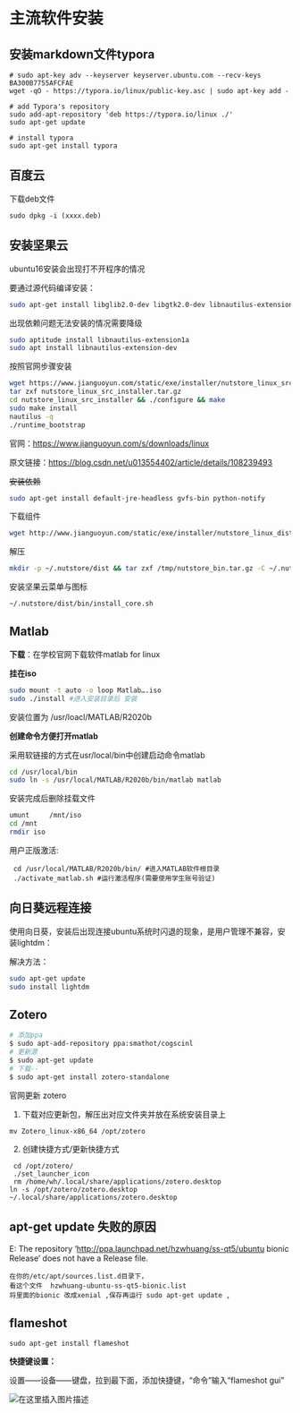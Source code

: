 # 主流软件安装



## 安装markdown文件typora

```shell
# sudo apt-key adv --keyserver keyserver.ubuntu.com --recv-keys BA300B7755AFCFAE
wget -qO - https://typora.io/linux/public-key.asc | sudo apt-key add -

# add Typora's repository
sudo add-apt-repository 'deb https://typora.io/linux ./'
sudo apt-get update

# install typora
sudo apt-get install typora

```



## 百度云

下载deb文件

`sudo dpkg -i (xxxx.deb)`



## 安装坚果云

 ubuntu16安装会出现打不开程序的情况

要通过源代码编译安装：



```bash
sudo apt-get install libglib2.0-dev libgtk2.0-dev libnautilus-extension-dev gvfs-bin python-gi gir1.2-appindicator3-0.1
```



出现依赖问题无法安装的情况需要降级

```bash
sudo aptitude install libnautilus-extension1a
sudo apt install libnautilus-extension-dev
```



按照官网步骤安装

```bash
wget https://www.jianguoyun.com/static/exe/installer/nutstore_linux_src_installer.tar.gz
tar zxf nutstore_linux_src_installer.tar.gz
cd nutstore_linux_src_installer && ./configure && make 
sudo make install
nautilus -q
./runtime_bootstrap
```

官网：https://www.jianguoyun.com/s/downloads/linux

原文链接：https://blog.csdn.net/u013554402/article/details/108239493



~~安装依赖~~

```bash
sudo apt-get install default-jre-headless gvfs-bin python-notify
```

下载组件

```bash
wget http://www.jianguoyun.com/static/exe/installer/nutstore_linux_dist_x64.tar.gz -O /tmp/nutstore_bin.tar.gz
```

解压

```bash
mkdir -p ~/.nutstore/dist && tar zxf /tmp/nutstore_bin.tar.gz -C ~/.nutstore/dist
```

安装坚果云菜单与图标

```bash
~/.nutstore/dist/bin/install_core.sh
```



## Matlab

**下载**：在学校官网下载软件matlab for linux

 

**挂在iso**

```bash
sudo mount -t auto -o loop Matlab….iso
sudo ./install #进入安装目录后 安装
```

安装位置为 /usr/loacl/MATLAB/R2020b

 

**创建命令方便打开matlab**

采用软链接的方式在usr/local/bin中创建启动命令matlab

```bash
cd /usr/local/bin
sudo ln -s /usr/local/MATLAB/R2020b/bin/matlab matlab
```

 

安装完成后删除挂载文件

```bash
umunt     /mnt/iso
cd /mnt
rmdir iso
```



用户正版激活:

```
 cd /usr/local/MATLAB/R2020b/bin/ #进入MATLAB软件根目录
 ./activate_matlab.sh #运行激活程序(需要使用学生账号验证)
```



## 向日葵远程连接

使用向日葵，安装后出现连接ubuntu系统时闪退的现象，是用户管理不兼容，安装lightdm：

解决方法：

```bash
sudo apt-get update
sudo install lightdm
```



## Zotero

```bash
# 添加ppa
$ sudo apt-add-repository ppa:smathot/cogscinl 
# 更新源
$ sudo apt-get update
# 下载--
$ sudo apt-get install zotero-standalone
```

官网更新 zotero

1. 下载对应更新包，解压出对应文件夹并放在系统安装目录上

```
mv Zotero_linux-x86_64 /opt/zotero
```

2. 创建快捷方式/更新快捷方式

```
 cd /opt/zotero/
 ./set_launcher_icon
 rm /home/wh/.local/share/applications/zotero.desktop
ln -s /opt/zotero/zotero.desktop ~/.local/share/applications/zotero.desktop
```




##  apt-get update 失败的原因

E: The repository ‘http://ppa.launchpad.net/hzwhuang/ss-qt5/ubuntu bionic Release’ does not have a Release file.

```
在你的/etc/apt/sources.list.d目录下，
看这个文件  hzwhuang-ubuntu-ss-qt5-bionic.list 
将里面的bionic 改成xenial ,保存再运行 sudo apt-get update ,
```





## flameshot

```
sudo apt-get install flameshot
```



**快捷键设置：**

设置——设备——键盘，拉到最下面，添加快捷键，“命令”输入“flameshot gui”

![在这里插入图片描述](https://img-blog.csdnimg.cn/20190710114019202.png?x-oss-process=image/watermark,type_ZmFuZ3poZW5naGVpdGk,shadow_10,text_aHR0cHM6Ly9ibG9nLmNzZG4ubmV0L3dhbmd5dWFua2wxMjM=,size_16,color_FFFFFF,t_70)
